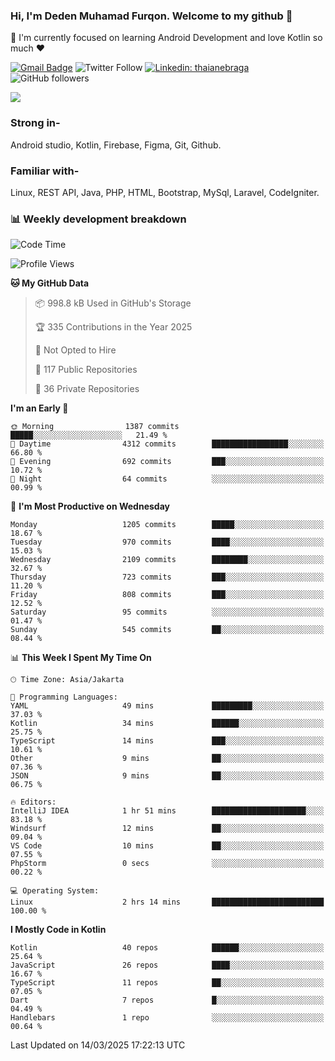 ### Hi, I'm Deden Muhamad Furqon. Welcome to my github 👋

<!--
**furqoncreative/furqoncreative** is a ✨ _special_ ✨ repository because its `README.md` (this file) appears on your GitHub profile.

Here are some ideas to get you started:

- 🔭 I’m currently working on ...
- 👯 I’m looking to collaborate on ...
- 🤔 I’m looking for help with ...
- 💬 Ask me about ...
- 📫 How to reach me: ...
- 😄 Pronouns: ...
- ⚡ Fun fact: ...
-->

  🌱 I'm currently focused on learning Android Development and love Kotlin so much ❤ 

[![Gmail Badge](https://img.shields.io/badge/-furqoncreative24@gmail.com-c14438?style=flat-square&logo=Gmail&logoColor=white&link=mailto:furqoncreative24@gmail.com)](mailto:furqoncreative24@gmail.com)
![Twitter Follow](https://img.shields.io/twitter/follow/furqoncreative?label=Follow)
[![Linkedin: thaianebraga](https://img.shields.io/badge/-Deden_Muhamad_Furqon-blue?style=flat-square&logo=Linkedin&logoColor=white&link=https://www.linkedin.com/in/anmol-p-singh/)](https://www.linkedin.com/in/furqoncreative/)
![GitHub followers](https://img.shields.io/github/followers/furqoncreative?label=Follow&style=social)

<img src="https://github-readme-stats.sera5-dev.vercel.app/api?username=furqoncreative&hide=stars&show_icons=true&count_private=true&include_all_commits=true&title_color=#008080&icon_color=#008080&hide_border=true" width="">

### Strong in-

Android studio, Kotlin, Firebase, Figma, Git, Github.

### Familiar with-
Linux, REST API, Java, PHP, HTML, Bootstrap, MySql, Laravel, CodeIgniter.

### 📊 Weekly development breakdown

<!--START_SECTION:waka-->
![Code Time](http://img.shields.io/badge/Code%20Time-2%2C858%20hrs%2034%20mins-blue)

![Profile Views](http://img.shields.io/badge/Profile%20Views-0-blue)

**🐱 My GitHub Data** 

> 📦 998.8 kB Used in GitHub's Storage 
 > 
> 🏆 335 Contributions in the Year 2025
 > 
> 🚫 Not Opted to Hire
 > 
> 📜 117 Public Repositories 
 > 
> 🔑 36 Private Repositories 
 > 
**I'm an Early 🐤** 

```text
🌞 Morning                1387 commits        █████░░░░░░░░░░░░░░░░░░░░   21.49 % 
🌆 Daytime                4312 commits        █████████████████░░░░░░░░   66.80 % 
🌃 Evening                692 commits         ███░░░░░░░░░░░░░░░░░░░░░░   10.72 % 
🌙 Night                  64 commits          ░░░░░░░░░░░░░░░░░░░░░░░░░   00.99 % 
```
📅 **I'm Most Productive on Wednesday** 

```text
Monday                   1205 commits        █████░░░░░░░░░░░░░░░░░░░░   18.67 % 
Tuesday                  970 commits         ████░░░░░░░░░░░░░░░░░░░░░   15.03 % 
Wednesday                2109 commits        ████████░░░░░░░░░░░░░░░░░   32.67 % 
Thursday                 723 commits         ███░░░░░░░░░░░░░░░░░░░░░░   11.20 % 
Friday                   808 commits         ███░░░░░░░░░░░░░░░░░░░░░░   12.52 % 
Saturday                 95 commits          ░░░░░░░░░░░░░░░░░░░░░░░░░   01.47 % 
Sunday                   545 commits         ██░░░░░░░░░░░░░░░░░░░░░░░   08.44 % 
```


📊 **This Week I Spent My Time On** 

```text
🕑︎ Time Zone: Asia/Jakarta

💬 Programming Languages: 
YAML                     49 mins             █████████░░░░░░░░░░░░░░░░   37.03 % 
Kotlin                   34 mins             ██████░░░░░░░░░░░░░░░░░░░   25.75 % 
TypeScript               14 mins             ███░░░░░░░░░░░░░░░░░░░░░░   10.61 % 
Other                    9 mins              ██░░░░░░░░░░░░░░░░░░░░░░░   07.36 % 
JSON                     9 mins              ██░░░░░░░░░░░░░░░░░░░░░░░   06.75 % 

🔥 Editors: 
IntelliJ IDEA            1 hr 51 mins        █████████████████████░░░░   83.18 % 
Windsurf                 12 mins             ██░░░░░░░░░░░░░░░░░░░░░░░   09.04 % 
VS Code                  10 mins             ██░░░░░░░░░░░░░░░░░░░░░░░   07.55 % 
PhpStorm                 0 secs              ░░░░░░░░░░░░░░░░░░░░░░░░░   00.22 % 

💻 Operating System: 
Linux                    2 hrs 14 mins       █████████████████████████   100.00 % 
```

**I Mostly Code in Kotlin** 

```text
Kotlin                   40 repos            ██████░░░░░░░░░░░░░░░░░░░   25.64 % 
JavaScript               26 repos            ████░░░░░░░░░░░░░░░░░░░░░   16.67 % 
TypeScript               11 repos            ██░░░░░░░░░░░░░░░░░░░░░░░   07.05 % 
Dart                     7 repos             █░░░░░░░░░░░░░░░░░░░░░░░░   04.49 % 
Handlebars               1 repo              ░░░░░░░░░░░░░░░░░░░░░░░░░   00.64 % 
```




 Last Updated on 14/03/2025 17:22:13 UTC
<!--END_SECTION:waka-->
